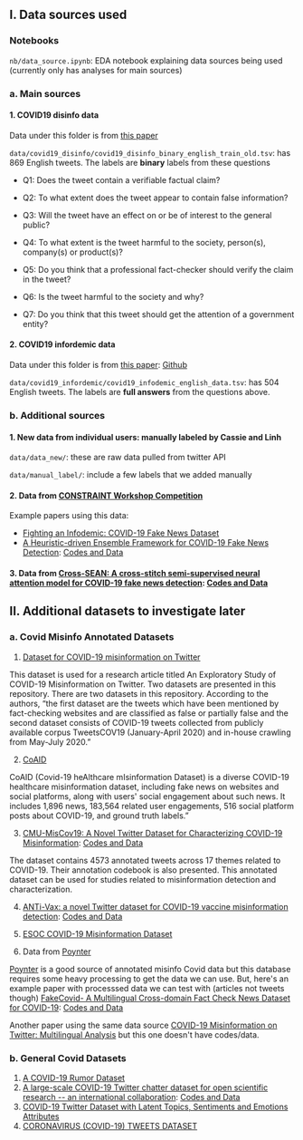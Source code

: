 ## I. Data sources used


### Notebooks
`nb/data_source.ipynb`: EDA notebook explaining data sources being used (currently only has analyses for main sources)

### a. Main sources

#### 1. COVID19 disinfo data
Data under this folder is from [this paper](http://arxiv.org/abs/2104.05745)

`data/covid19_disinfo/covid19_disinfo_binary_english_train_old.tsv`: has 869 English tweets. The labels are **binary** labels from these questions

- Q1: Does the tweet contain a verifiable factual claim?

- Q2: To what extent does the tweet appear to contain false information?

- Q3: Will the tweet have an effect on or be of interest to the general public?

- Q4: To what extent is the tweet harmful to the society, person(s), company(s) or product(s)?

- Q5: Do you think that a professional fact-checker should verify the claim in the tweet?

- Q6: Is the tweet harmful to the society and why?

- Q7: Do you think that this tweet should get the attention of a government entity?


#### 2. COVID19 infordemic data
Data under this folder is from [this paper](http://arxiv.org/abs/2007.07996): [Github](https://esoc.princeton.edu/publications/esoc-covid-19-misinformation-dataset)

`data/covid19_infordemic/covid19_infodemic_english_data.tsv`: has 504 English tweets. The labels are **full answers** from the questions above.


### b. Additional sources

#### 1. New data from individual users: manually labeled by Cassie and Linh

`data/data_new/`: these are raw data pulled from twitter API

`data/manual_label/`: include a few labels that we added manually 

#### 2. Data from [CONSTRAINT Workshop Competition](https://constraint-shared-task-2021.github.io/)

Example papers using this data:

- [Fighting an Infodemic: COVID-19 Fake News Dataset](https://arxiv.org/abs/2011.03327)
- [A Heuristic-driven Ensemble Framework for COVID-19 Fake News Detection](https://arxiv.org/abs/2101.03545): [Codes and Data](https://github.com/diptamath/covid_fake_news)

#### 3. Data from [Cross-SEAN: A cross-stitch semi-supervised neural attention model for COVID-19 fake news detection](https://www.sciencedirect.com/science/article/pii/S1568494621003161): [Codes and Data](https://github.com/williamscott701/Cross-SEAN)


## II. Additional datasets to investigate later

### a. Covid Misinfo Annotated Datasets
1. [Dataset for COVID-19 misinformation on Twitter](https://github.com/Gautamshahi/Misinformation_COVID-19)

This dataset is used for a research article titled An Exploratory Study of COVID-19 Misinformation on Twitter. Two datasets are presented in this repository. There are two datasets in this repository. According to the authors, “the first dataset are the tweets which have been mentioned by fact-checking websites and are classified as false or partially false and the second dataset consists of COVID-19 tweets collected from publicly available corpus TweetsCOV19 (January-April 2020) and in-house crawling from May-July 2020.”

2. [CoAID](https://github.com/cuilimeng/CoAID)

CoAID (Covid-19 heAlthcare mIsinformation Dataset) is a diverse COVID-19 healthcare misinformation dataset, including fake news on websites and social platforms, along with users' social engagement about such news. It includes 1,896 news, 183,564 related user engagements, 516 social platform posts about COVID-19, and ground truth labels.”

3. [CMU-MisCov19: A Novel Twitter Dataset for Characterizing COVID-19 Misinformation](https://www.researchgate.net/publication/343414721_Characterizing_COVID-19_Misinformation_Communities_Using_a_Novel_Twitter_Dataset): [Codes and Data](https://zenodo.org/record/4024154#.X7XUkRNKgSI)

The dataset contains 4573 annotated tweets across 17 themes related to COVID-19. Their annotation codebook is also presented. This annotated dataset can be used for studies related to misinformation detection and characterization. 

4. [ANTi-Vax: a novel Twitter dataset for COVID-19 vaccine misinformation detection](https://www.ncbi.nlm.nih.gov/pmc/articles/PMC8648668/#bib12): [Codes and Data](https://github.com/SakibShahriar95/ANTiVax)


5. [ESOC COVID-19 Misinformation Dataset](https://esoc.princeton.edu/publications/esoc-covid-19-misinformation-dataset)

6. Data from [Poynter](https://www.poynter.org/coronavirusfactsalliance/)

[Poynter](https://www.poynter.org/coronavirusfactsalliance/) is a good source of annotated misinfo Covid data but this database requires some heavy processing to get the data we can use. But, here's an example paper with processsed data we can test with (articles not tweets though) [FakeCovid- A Multilingual Cross-domain Fact Check News Dataset for COVID-19](https://gautamshahi.github.io/FakeCovid/): [Codes and Data](https://github.com/Gautamshahi/FakeCovid)

Another paper using the same data source [COVID-19 Misinformation on Twitter: Multilingual Analysis](https://openreview.net/pdf?id=aDCizGE1HR2) but this one doesn't have codes/data.


### b. General Covid Datasets
1. [A COVID-19 Rumor Dataset](https://www.frontiersin.org/articles/10.3389/fpsyg.2021.644801/full)
2. [A large-scale COVID-19 Twitter chatter dataset for open scientific research -- an international collaboration](https://arxiv.org/abs/2004.03688v1): [Codes and Data](https://github.com/thepanacealab/covid19_twitter)
3. [COVID-19 Twitter Dataset with Latent Topics, Sentiments and Emotions Attributes](https://www.openicpsr.org/openicpsr/project/120321/version/V12/view)
4. [CORONAVIRUS (COVID-19) TWEETS DATASET](https://ieee-dataport.org/open-access/coronavirus-covid-19-tweets-dataset)